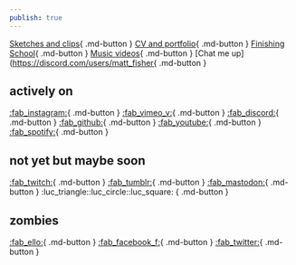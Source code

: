 ```yaml
---
publish: true
---
```


[Sketches and clips](https://instagram.com/matt_fisher){ .md-button }
[CV and portfolio](https://mattfisherstudio.com/){ .md-button }
[Finishing School](https://finishing-school-art.net/){ .md-button }
[Music videos](https://vimeo.com/showcase/8490471){ .md-button }
[Chat me up](https://discord.com/users/matt_fisher{ .md-button }
## actively on
[:fab_instagram:](https://instagram.com/matt_fisher){ .md-button }
[:fab_vimeo_v:](https://vimeo.com/mattfisherstudio){ .md-button }
[:fab_discord:](https://discord.com/users/matt_fisher){ .md-button }
[:fab_github:](https://github.com/mttfshr){ .md-button }
[:fab_youtube:](https://www.youtube.com/@mttfshr){ .md-button }
[:fab_spotify:](https://open.spotify.com/user/gradientfade?si=37657d28026e477b){ .md-button }
## not yet but maybe soon
[:fab_twitch:](https://www.twitch.tv/dunningkrugerfx){ .md-button }
[:fab_tumblr:](https://matt-fisher.tumblr.com/){ .md-button }
[:fab_mastodon:](https://indieweb.social/@mattfisher){ .md-button }
:luc_triangle::luc_circle::luc_square: { .md-button }
## zombies
[:fab_ello:](https://ello.co/mttfshr){ .md-button }
[:fab_facebook_f:](https://facebook.com/m.m.fisher){ .md-button }
[:fab_twitter:](https://twitter.com/mttfshr){ .md-button }